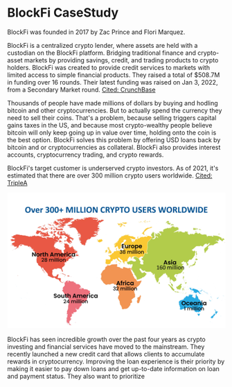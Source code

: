 # BlockFi CaseStudy

BlockFi was founded in 2017 by Zac Prince and Flori Marquez.
 
BlockFi is a centralized crypto lender, where assets are held with a custodian on the BlockFi platform. Bridging traditional finance and crypto-asset markets by providing savings, credit, and trading products to crypto holders. BlockFi was created to provide credit services to markets with limited access to simple financial products. They raised a total of $508.7M in funding over 16 rounds. Their latest funding was raised on Jan 3, 2022, from a Secondary Market round. [Cited: CrunchBase](https://www.crunchbase.com/organization/blockfi-inc)
 
Thousands of people have made millions of dollars by buying and hodling bitcoin and other cryptocurrencies. But to actually spend the currency they need to sell their coins. That's a problem, because selling triggers capital gains taxes in the US, and because most crypto-wealthy people believe bitcoin will only keep going up in value over time, holding onto the coin is the best option. BlockFi solves this problem by offering USD loans back by bitcoin and or cryptocurrencies as collateral. BlockFi also provides interest accounts, cryptocurrency trading, and crypto rewards.
 
BlockFi's target customer is underserved crypto investors. As of 2021, it's estimated that there are over 300 million crypto users worldwide. [Cited: TripleA](https://triple-a.io/crypto-ownership/)
 
![Market Trend Graph](GlobalCryptoAdoption.png.webp)
 
BlockFi has seen incredible growth over the past four years as crypto investing and financial services have moved to the mainstream. They recently launched a new credit card that allows clients to accumulate rewards in cryptocurrency. Improving the loan experience is their priority by making it easier to pay down loans and get up-to-date information on loan and payment status. They also want to prioritize





